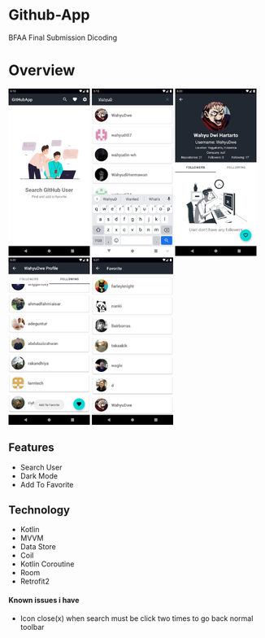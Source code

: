 # Github-App
BFAA Final Submission Dicoding

# Overview
<p> 
  <img src="https://github.com/WahyuDwe/Github-App/blob/main/art/home%20screen.png" width="160">
  <img src="https://github.com/WahyuDwe/Github-App/blob/main/art/search.png" width="160">
  <img src="https://github.com/WahyuDwe/Github-App/blob/main/art/Detail.png" width="160">
  <img src="https://github.com/WahyuDwe/Github-App/blob/main/art/following.png" width="160">
  <img src="https://github.com/WahyuDwe/Github-App/blob/main/art/favorite.png" width="160">
</p>

## Features
* Search User
* Dark Mode
* Add To Favorite

## Technology
* Kotlin
* MVVM
* Data Store
* Coil
* Kotlin Coroutine
* Room
* Retrofit2

#### Known issues i have
* Icon close(x) when search must be click two times to go back normal toolbar
